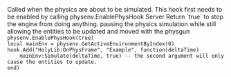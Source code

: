 <function name="HolyLib:OnPhysFrame" parent="" type="hook">
	<description>
		Called when the physics are about to be simulated.
		<note>
			This hook first needs to be enabled by calling <page text="physenv.EnablePhysHook(true)">physenv.EnablePhysHook</page>
		</note>
	</description>
	<realm>Server</realm>
	<args>
		<arg name="deltaTime" type="number"></arg>
	</args>
	<rets>
		<ret name="cancel" type="boolean" default="false">Return `true` to stop the engine from doing anything.</ret>
	</rets>
</function>

<example>
	<description>pausing the physics simulation while still allowing the entities to be updated and moved with the physgun</description>
	<code>
physenv.EnablePhysHook(true)
local mainEnv = physenv.GetActiveEnvironmentByIndex(0)
hook.Add("HolyLib:OnPhysFrame", "Example", function(deltaTime)
	mainEnv:Simulate(deltaTime, true) -- the second argument will only cause the entities to update.
end)
	</code>
	<output>
	</output>
</example>
